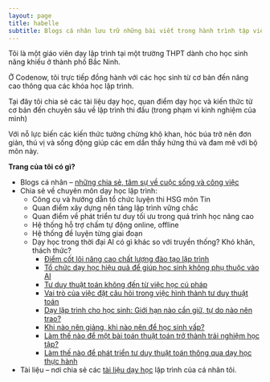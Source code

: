 ```yaml
---
layout: page
title: habelle
subtitle: Blogs cá nhân lưu trữ những bài viết trong hành trình tập viết lách
---
```


Tôi là một giáo viên dạy lập trình tại một trường THPT dành cho học sinh năng khiếu ở thành phố Bắc Ninh.

Ở Codenow, tôi trực tiếp đồng hành với các học sinh từ cơ bản đến nâng cao thông qua các khóa học lập trình.

Tại đây tôi chia sẻ các tài liệu dạy học, quan điểm dạy học và kiến thức từ cơ bản đến chuyên sâu về lập trình thi đấu (trong phạm vi kinh nghiệm của mình)

Với nỗ lực biến các kiến thức tưởng chừng khô khan, hóc búa trở nên đơn giản, thú vị và sống động giúp các em dần thấy hứng thú và đam mê với bộ môn này.

**Trang của tôi có gì?**

- Blogs cá nhân – [những chia sẻ, tâm sự về cuộc sống và công việc](https://habelle.github.io/blogs/)
- Chia sẻ về chuyên môn dạy học lập trình:
  - Công cụ và hướng dẫn tổ chức luyện thi HSG môn Tin
  - Quan điểm xây dựng nền tảng lập trình vững chắc
  - Quan điểm về phát triển tư duy tối ưu trong quá trình học nâng cao
  - Hệ thống hỗ trợ chấm tự động online, offline
  - Hệ thống đề luyện từng giai đoạn
  - Dạy học trong thời đại AI có gì khác so với truyền thống? Khó khăn, thách thức?
    - [Điểm cốt lõi nâng cao chất lượng đào tạo lập trình](https://habelle.github.io/2025-05-10-diem-cot-loi-nang-cao-chat-luong-dao-tao-lap-trinh/)
    - [Tổ chức dạy học hiệu quả để giúp học sinh không phụ thuộc vào AI](https://habelle.github.io/2025-05-07-day_hoc_khong_phu_thuoc_AI/) 
    - [Tư duy thuật toán không đến từ việc học cú pháp](https://habelle.github.io/2025-05-07-tu_duy_thuat_toan_khong_den_tu_cu_phap/)
    - [Vai trò của việc đặt câu hỏi trong việc hình thành tư duy thuật toán](https://habelle.github.io/2025-05-07-vai_tro_dat_cau_hoi_trong_day_thuat_toan/)
    - [Dạy lập trình cho học sinh: Giới hạn nào cần giữ, tự do nào nên trao?](https://habelle.github.io/2025-05-07-day_lap_trinh_gioi_han_tu_do/)
    - [Khi nào nên giảng, khi nào nên để học sinh vấp?](https://habelle.github.io/2025-05-07-khi_nao_giang_khi_nao_vap/)
    - [Làm thế nào để một bài toán thuật toán trở thành trải nghiệm học tập?](https://habelle.github.io/2025-05-07-bai_toan_thanh_trai_nghiem_hoc_tap/)
    - [Làm thế nào để phát triển tư duy thuật toán thông qua dạy học thực hành](https://habelle.github.io/2025-05-09-luyen-tu-duy-thuat-toan-thong-qua-thuc-hanh/)
- Tài liệu – nơi chia sẻ các [tài liệu dạy học](https://habelle.github.io/resources/) lập trình của cá nhân tôi.

